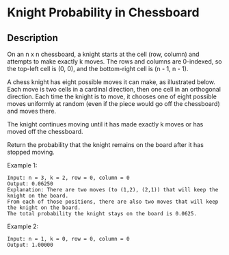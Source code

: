 # Knight Probability in Chessboard

## Description

On an n x n chessboard, a knight starts at the cell (row, column) and attempts to make exactly k moves. The rows and columns are 0-indexed, so the top-left cell is (0, 0), and the bottom-right cell is (n - 1, n - 1).

A chess knight has eight possible moves it can make, as illustrated below. Each move is two cells in a cardinal direction, then one cell in an orthogonal direction.
Each time the knight is to move, it chooses one of eight possible moves uniformly at random (even if the piece would go off the chessboard) and moves there.

The knight continues moving until it has made exactly k moves or has moved off the chessboard.

Return the probability that the knight remains on the board after it has stopped moving.
 
Example 1:


```
Input: n = 3, k = 2, row = 0, column = 0
Output: 0.06250
Explanation: There are two moves (to (1,2), (2,1)) that will keep the knight on the board.
From each of those positions, there are also two moves that will keep the knight on the board.
The total probability the knight stays on the board is 0.0625.
```

Example 2:

```
Input: n = 1, k = 0, row = 0, column = 0
Output: 1.00000
```

